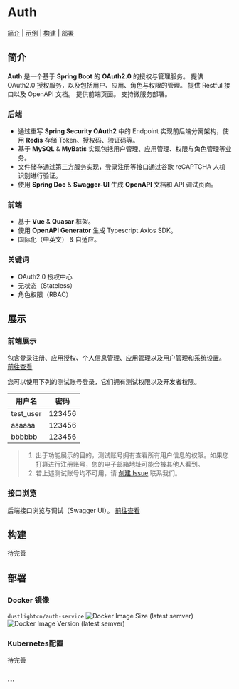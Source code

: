 # Auth

[简介](#简介) | [示例](#示例) | [构建](#构建) | [部署](#部署)

## 简介
**Auth** 是一个基于 **Spring Boot** 的 **OAuth2.0** 的授权与管理服务。
提供 OAuth2.0 授权服务，以及包括用户、应用、角色与权限的管理。
提供 Restful 接口以及 OpenAPI 文档。
提供前端页面。
支持微服务部署。

### 后端
* 通过重写 **Spring Security OAuth2** 中的 Endpoint 实现前后端分离架构，使用 **Redis** 存储 Token、授权码、验证码等。
* 基于 **MySQL** & **MyBatis** 实现包括用户管理、应用管理、权限与角色管理等业务。
* 文件储存通过第三方服务实现，登录注册等接口通过谷歌 reCAPTCHA 人机识别进行验证。
* 使用 **Spring Doc** & **Swagger-UI** 生成 **OpenAPI** 文档和 API 调试页面。

### 前端
* 基于 **Vue** & **Quasar** 框架。
* 使用 **OpenAPI Generator** 生成 Typescript Axios SDK。
* 国际化（中英文） & 自适应。

### 关键词
* OAuth2.0 授权中心
* 无状态（Stateless）
* 角色权限（RBAC）

## 展示
### 前端展示
包含登录注册、应用授权、个人信息管理、应用管理以及用户管理和系统设置。
[前往查看](https://accounts.dustlight.cn)

您可以使用下列的测试账号登录，它们拥有测试权限以及开发者权限。

| 用户名 | 密码 |
| --- | --- |
| test_user | 123456 |
| aaaaaa | 123456 |
| bbbbbb | 123456 |

> 1. 出于功能展示的目的，测试账号拥有查看所有用户信息的权限。如果您打算进行注册账号，您的电子邮箱地址可能会被其他人看到。
> 2. 若上述测试账号均不可用，请 [创建 Issue](https://github.com/dustlight-cn/auth/issues/new) 联系我们。
### 接口浏览
后端接口浏览与调试（Swagger UI）。
[前往查看](https://api.dustlight.cn/v0/swagger-ui)

## 构建
待完善

## 部署
### Docker 镜像 
```dustlightcn/auth-service```
![Docker Image Size (latest semver)](https://img.shields.io/docker/image-size/dustlightcn/auth-service?logo=docker)
![Docker Image Version (latest semver)](https://img.shields.io/docker/v/dustlightcn/auth-service?label=version)

### Kubernetes配置
待完善
### ...

